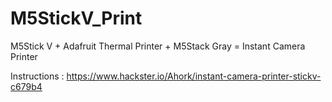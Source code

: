 # M5StickV_Print

M5Stick V + Adafruit Thermal Printer + M5Stack Gray = Instant Camera Printer

Instructions :
https://www.hackster.io/Ahork/instant-camera-printer-stickv-c679b4
